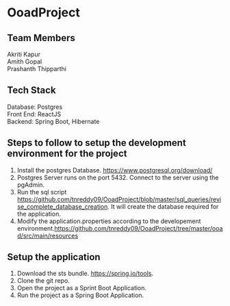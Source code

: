 # OoadProject

## Team Members

Akriti Kapur  
Amith Gopal  
Prashanth Thipparthi  

## Tech Stack
Database: Postgres      
Front End: ReactJS    
Backend: Spring Boot, Hibernate 

## Steps to follow to setup the development environment for the project

1. Install the postgres Database. https://www.postgresql.org/download/
2. Postgres Server runs on the port 5432. Connect to the server using the pgAdmin.
3. Run the sql script https://github.com/tnreddy09/OoadProject/blob/master/sql_queries/revise_complete_database_creation. It will create the database required for the application.
4. Modify the application.properties according to the developement environment.https://github.com/tnreddy09/OoadProject/tree/master/ooad/src/main/resources

## Setup the application

1. Download the sts bundle. https://spring.io/tools.
2. Clone the git repo.
3. Open the project as a Sprint Boot Application.
4. Run the project as a Spring Boot Application.


